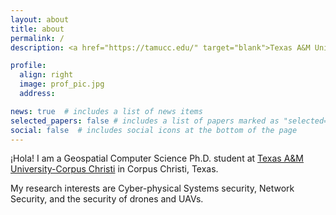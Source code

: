 ```yaml
---
layout: about
title: about
permalink: /
description: <a href="https://tamucc.edu/" target="blank">Texas A&M University-Corpus Christi</a> • <a href="https://www.tamucc.edu/science/departments/computing-sciences/index.php" target="blank">Department of Computing Sciences</a>.

profile:
  align: right
  image: prof_pic.jpg
  address: 

news: true  # includes a list of news items
selected_papers: false # includes a list of papers marked as "selected={true}"
social: false  # includes social icons at the bottom of the page
---
```


¡Hola! I am a Geospatial Computer Science Ph.D. student at <a href="https://tamucc.edu/" target="blank">Texas A&M University-Corpus Christi</a> in Corpus Christi, Texas.

My research interests are Cyber-physical Systems security, Network Security, and the security of drones and UAVs.